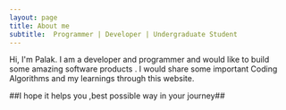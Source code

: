 ```yaml
---
layout: page
title: About me
subtitle:  Programmer | Developer | Undergraduate Student
---
```

Hi, I'm Palak.
I am a developer and programmer and  would like to build some amazing software products .
I would share some important Coding Algorithms and  my learnings through this website.
 

##I hope it helps you ,best possible way in your journey##
  
  
